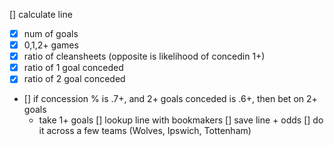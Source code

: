 [] calculate line
  - [x] num of goals
  - [x] 0,1,2+ games
  - [x] ratio of cleansheets (opposite is likelihood of concedin 1+)
  - [x] ratio of 1 goal conceded
  - [x] ratio of 2 goal conceded
  - [] if concession % is .7+, and 2+ goals conceded is .6+, then bet on 2+ goals
    - take 1+ goals
[] lookup line with bookmakers
[] save line + odds
[] do it across a few teams (Wolves, Ipswich, Tottenham)
